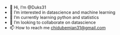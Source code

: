 - 👋 Hi, I’m @Duks31
- 👀 I’m interested in datascience and machine learning 
- 🌱 I’m currently learning python and statistics
- 💞️ I’m looking to collaborate on datascience
- 📫 How to reach me chidubemjan31@gmail.com

<!---
Duks31/Duks31 is a ✨ special ✨ repository because its `README.md` (this file) appears on your GitHub profile.
You can click the Preview link to take a look at your changes.
--->

